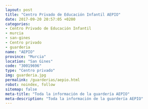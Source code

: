 ```yaml
---
layout: post
title: "Centro Privado de Educación Infantil AEPIO"
date: 2017-09-20 20:57:05 +0200
categories:
- Centro Privado de Educación Infantil
- murcia
- san-gines
- Centro privado
- guarderia
name: "AEPIO"
province: "Murcia"
location: "San Gines"
code: "30019696"
type: "Centro privado"
img: guarderia.jpg
permalink: /guarderias/aepio.html
robot: noindex, follow
sitemap: false
meta-title: "Toda la información de la guardería AEPIO"
meta-description: "Toda la información de la guardería AEPIO"
---
```

